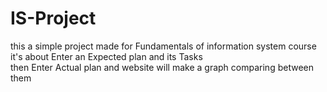 # IS-Project
this a simple project made for Fundamentals of information system course     
it's about Enter an Expected plan and its Tasks    
then Enter Actual plan and website will make a graph comparing between them
